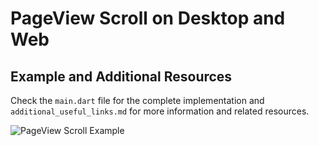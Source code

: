 # PageView Scroll on Desktop and Web

## Example and Additional Resources
Check the `main.dart` file for the complete implementation and `additional_useful_links.md` for more information and related resources.

![PageView Scroll Example](./PageView%20not%20scrolling%20on%20Web%20or%20Desktop.jpg)
